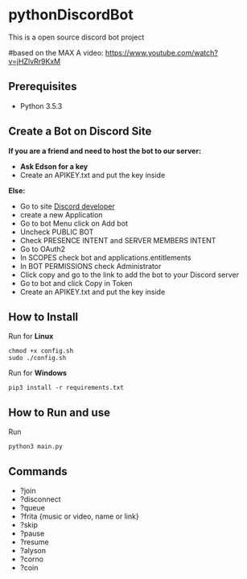 # pythonDiscordBot
This is a open source discord bot project


#based on the MAX A video:
https://www.youtube.com/watch?v=jHZlvRr9KxM
## Prerequisites

* Python 3.5.3
## Create a Bot on Discord Site 

**If you are a friend and need to host the bot to our server:**

* **Ask Edson for a key**
* Create an APIKEY.txt and put the key inside

**Else:**
* Go to site [Discord developer]("https://discord.com/developers/")
* create a new Application 
* Go to bot Menu click on Add bot
* Uncheck PUBLIC BOT
* Check PRESENCE INTENT and SERVER MEMBERS INTENT
* Go to OAuth2
* In SCOPES check bot and applications.entitlements
* In BOT PERMISSIONS check Administrator
* Click copy and go to the link to add the bot to your Discord server
* Go to bot and click Copy in Token
* Create an APIKEY.txt and put the key inside
## How to Install

Run for **Linux**
```
chmod +x config.sh
sudo ./config.sh
```
Run for **Windows**
```
pip3 install -r requirements.txt
```
## How to Run and use
Run
```
python3 main.py 
```
## Commands
* ?join
* ?disconnect
* ?queue
* ?frita {music or video, name or link}
* ?skip
* ?pause
* ?resume
* ?alyson
* ?corno
* ?coin
